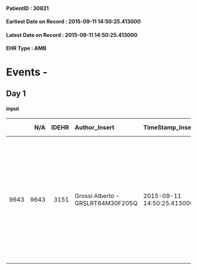 
#### PatientID : 30821
#### Earliest Date on Record : 2015-09-11 14:50:25.413000
#### Latest Date on Record : 2015-09-11 14:50:25.413000
#### EHR Type : AMB

# Events - 

## Day 1

#### input
|      |    N/A |   IDEHR | Author_Insert                     | TimeStamp_Insert           | EHRType   |   PatientID |   IDDigitalSignDocument | persone_vicine   |   Unnamed: 0_x.1 |   IDANAMNESI_SOCIALE | Patient   | FamigliaAltro   | Paziente_T   | FamigliaAltro_T   |   Non_Rilevabile_x.1 | Note_Non_Rilevabile_x.1   | opt_Problemi   | chk_contr_sintomi   | chk_competenza                                 | opt_paziente_a   | opt_famiglia_a   | opt_adeguatezza   | ds_note_ad                                                                                                                       | opt_paziente_solo   | ds_note_con   | opt_presente_assente   | Presenza_minori   | Caregiver_principale                                                                                                                         | opt_capacita   | opt_risorse_ec   | ds_note_prio                                                                                                                                                                              | opt_paziente_ad   | opt_caregiver_ad   | opt_inv_civile            | Needs               | Domestic partnership   | Fragility                    |
|-----:|-------:|--------:|:----------------------------------|:---------------------------|:----------|------------:|------------------------:|:-----------------|-----------------:|---------------------:|:----------|:----------------|:-------------|:------------------|---------------------:|:--------------------------|:---------------|:--------------------|:-----------------------------------------------|:-----------------|:-----------------|:------------------|:---------------------------------------------------------------------------------------------------------------------------------|:--------------------|:--------------|:-----------------------|:------------------|:---------------------------------------------------------------------------------------------------------------------------------------------|:---------------|:-----------------|:------------------------------------------------------------------------------------------------------------------------------------------------------------------------------------------|:------------------|:-------------------|:--------------------------|:--------------------|:-----------------------|:-----------------------------|
| 9643 |   9643 |    3151 | Grossi Alberto - GRSLRT64M30F205Q | 2015-09-11 14:50:25.413000 | AMB       |       30821 |                  134812 | N/A              |             1398 |                  955 | Si#1      | Si#1            | Si#1         | Si#1              |                    0 | NR                        | No#0           | controllo sintomi#0 | competenza/capacit√† assistenziale caregiver#0 | Congruenti#1     | Congruenti#1     | No#0              | Vive con il fratello anziano che secondo l'ex moglie non √® assolutamente in grado di gestire i bisogni assistenziali e sanitari | No#0                | brother       | Presente#1             | No#0              | L'ex moglie che vive vicino a Casa VIDAS si sta facendo carico della situazione del paziente e chiede il trasferimento per poterlo assistere | Adeguato#0     | Da valutare#2    | Paziente al domicilio senza nessuna assistenza specialistica, si ricovera su richiesta della ex moglie concordando un periodo di valutazione per capire quale √® il setting pi√π adeguato | Totale#2          | Totale#2           | in fase di accertamento#2 | Clinici#0;Sociali#1 | Altri parenti#3        | sovraccarico assistenziale#4 |


